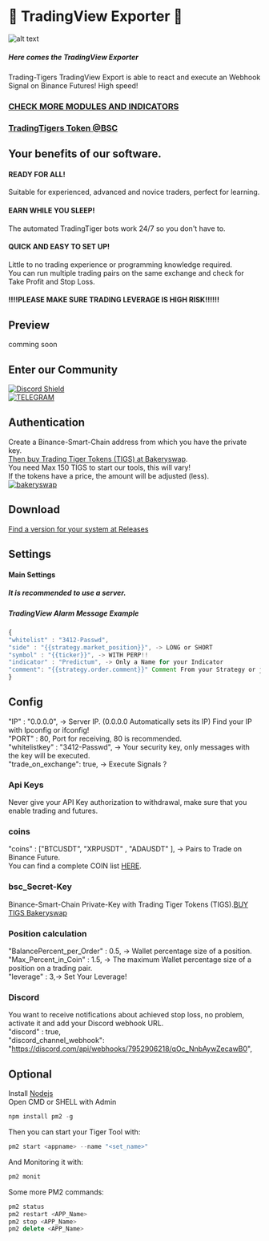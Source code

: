 # :rocket: TradingView Exporter :rocket:
![alt text](https://trading-tigers.com/old_website/img/ms-icon-310x310.png)
##### Here comes the TradingView Exporter

Trading-Tigers TradingView Export is able to react and execute an Webhook Signal on Binance Futures! High speed!  

### [CHECK MORE MODULES AND INDICATORS](https://Trading-Tigers.com)
### [TradingTigers Token @BSC](https://bscscan.com/token/0x017a6d12ca6e591d684e63791fd2de1e8a550169)
## Your benefits of our software.
#### READY FOR ALL!
Suitable for experienced, advanced and novice traders, perfect for learning.  

#### EARN WHILE YOU SLEEP!
The automated TradingTiger bots work 24/7 so you don't have to.  
#### QUICK AND EASY TO SET UP!
Little to no trading experience or programming knowledge required.  
You can run multiple trading pairs on the same exchange and check for Take Profit and Stop Loss.
#### !!!!PLEASE MAKE SURE TRADING LEVERAGE IS HIGH RISK!!!!!! 

## Preview
comming soon
## Enter our Community
[![Discord Shield](https://discordapp.com/api/guilds/766340441075089418/widget.png?style=banner2)](https://discord.gg/xAGZHAr)  
[![TELEGRAM](https://trading-tigers.com/old_website/img/telegram-ken.png)](https://t.me/TradingTigers_Orginal)

## Authentication  
Create a Binance-Smart-Chain address from which you have the private key.  
[Then buy Trading Tiger Tokens (TIGS) at Bakeryswap](https://www.bakeryswap.org/#/swap?outputCurrency=0x017a6d12ca6e591d684e63791fd2de1e8a550169).  
You need Max 150 TIGS to start our tools, this will vary!  
If the tokens have a price, the amount will be adjusted (less).  
[![bakeryswap](https://trading-tigers.com/old_website/img/bakeryswap.png)](https://www.bakeryswap.org/#/swap?outputCurrency=0x017a6d12ca6e591d684e63791fd2de1e8a550169)
## Download  
[Find a version for your system at Releases](https://github.com/Trading-Tiger/TradingView-Exporter/releases/)  

## Settings  
#### Main Settings
##### It is recommended to use a server.
##### TradingView Alarm Message Example

```javascript
{
"whitelist" : "3412-Passwd",
"side" : "{{strategy.market_position}}", -> LONG or SHORT
"symbol" : "{{ticker}}", -> WITH PERP!!
"indicator" : "Predictum", -> Only a Name for your Indicator
"comment": "{{strategy.order.comment}}" Comment From your Strategy or just leave it free, if "Ready" or "Get" are in the incoming message, it will not execute anything. 
}
```
## Config
"IP" : "0.0.0.0", -> Server IP. (0.0.0.0 Automatically sets its IP) Find your IP with Ipconfig or ifconfig!  
"PORT" : 80, Port for receiving, 80 is recommended.  
"whitelistkey" : "3412-Passwd", -> Your security key, only messages with the key will be executed.  
"trade_on_exchange": true, -> Execute Signals ?  
### Api Keys
Never give your API Key authorization to withdrawal, make sure that you enable trading and futures. 
### coins
"coins" : ["BTCUSDT", "XRPUSDT" , "ADAUSDT" ], -> Pairs to Trade on Binance Future.  
You can find a complete COIN list [HERE](https://github.com/Trading-Tiger/Supported_Trading_Pairs/blob/main/Binance_Future_Pairs.json).
### bsc_Secret-Key
Binance-Smart-Chain Private-Key with Trading Tiger Tokens (TIGS).[BUY TIGS Bakeryswap](https://www.bakeryswap.org/#/swap?outputCurrency=0x017a6d12ca6e591d684e63791fd2de1e8a550169) 
### Position calculation
"BalancePercent_per_Order" : 0.5, -> Wallet percentage size of a position.  
"Max_Percent_in_Coin" : 1.5, -> The maximum Wallet percentage size of a position on a trading pair.  
"leverage" : 3,-> Set Your Leverage!  
### Discord  
You want to receive notifications about achieved stop loss, no problem, activate it and add your Discord webhook URL.  
"discord" : true,  
"discord_channel_webhook": "https://discord.com/api/webhooks/7952906218/qOc_NnbAywZecawB0",  

  
## Optional
Install [Nodejs](https://nodejs.org/en/)  
Open CMD or SHELL with Admin
```javascript
npm install pm2 -g
```
Then you can start your Tiger Tool with:
```javascript
pm2 start <appname> --name "<set_name>"
```
And Monitoring it with:
```javascript
pm2 monit
```
Some more PM2 commands:
```javascript
pm2 status
pm2 restart <APP_Name>
pm2 stop <APP_Name>
pm2 delete <APP_Name>
```
